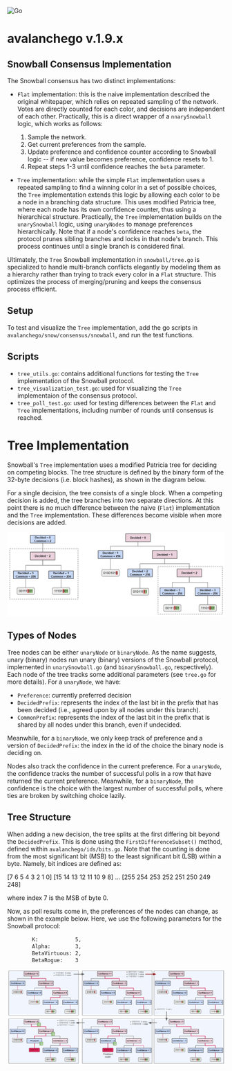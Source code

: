 ![Go](https://img.shields.io/badge/Golang-1.21.8-%2300ADD8.svg?style=flate&logo=go&logoColor=white)


# avalanchego v.1.9.x

## Snowball Consensus Implementation

The Snowball consensus has two distinct implementations:

* `Flat` implementation: this is the naive implementation described the original whitepaper, which relies on repeated sampling of the network.
Votes are directly counted for each color, and decisions are independent of each other.
Practically, this is a direct wrapper of a `nnarySnowball` logic, which works as follows:
	1. Sample the network.
	2. Get current preferences from the sample.
	3. Update preference and confidence counter according to Snowball logic -- if new value becomes preference, confidence resets to 1.
	4. Repeat steps 1-3 until confidence reaches the `beta` parameter.
 
* `Tree` implementation: while the simple `Flat` implementation uses a repeated sampling to find a winning color in a set of possible choices, the `Tree` implementation extends this logic by allowing each color to be a node in a branching data structure. 
This uses modified Patricia tree, where each node has its own confidence counter, thus using a hierarchical structure.
Practically, the `Tree` implementation builds on the `unarySnowball` logic, using `unaryNodes` to manage preferences hierarchically.
Note that if a node's confidence reaches `beta`, the protocol prunes sibling branches and locks in that node's branch.
This process continues until a single branch is considered final.


Ultimately, the `Tree` Snowball implementation in `snowball/tree.go` is specialized to handle multi-branch conflicts elegantly by modeling them as a hierarchy rather than trying to track every color in a `Flat` structure.
This optimizes the process of merging/pruning and keeps the consensus process efficient.


## Setup

To test and visualize the `Tree` implementation, add the go scripts in `avalanchego/snow/consensus/snowball`, and run the test functions.

## Scripts

* `tree_utils.go`: contains additional functions for testing the `Tree` implementation of the Snowball protocol.
* `tree_visualization_test.go`: used for visualizing the `Tree` implementaion of the consensus protocol.
* `tree_poll_test.go`: used for testing differences between the `Flat` and `Tree` implementations, including number of rounds until consensus is reached.



# Tree Implementation


Snowball's `Tree` implementation uses a modified Patricia tree for deciding on competing blocks.
The tree structure is defined by the binary form of the 32-byte decisions (i.e. block hashes), as shown in the diagram below.


For a single decision, the tree consists of a single block.
When a competing decision is added, the tree branches into two separate directions.
At this point there is no much difference between the naive (`Flat`) implementation and the `Tree` implementation.
These differences become visible when more decisions are added.

<p align="center">
  <img src="tree.jpg">
</p>


## Types of Nodes

Tree nodes can be either `unaryNode` or `binaryNode`.
As the name suggests, unary (binary) nodes run unary (binary) versions of the Snowball protocol, implemented in `unarySnowball.go` (and `binarySnowball.go`, respectively).
Each node of the tree tracks some additional parameters (see `tree.go` for more details).
For a `unaryNode`, we have:
* `Preference`: currently preferred decision
* `DecidedPrefix`: represents the index of the last bit in the prefix that has been decided (i.e., agreed upon by all nodes under this branch).
* `CommonPrefix`: represents the index of the last bit in the prefix that is shared by all nodes under this branch, even if undecided.

Meanwhile, for a `binaryNode`, we only keep track of preference and a version of `DecidedPrefix`: the index in the id of the choice the binary node is deciding on.

Nodes also track the confidence in the current preference.
For a `unaryNode`, the confidence tracks the number of successful polls in a row that have returned the current preference.
Meanwhile, for a `binaryNode`, the confidence is the choice with the largest number of successful polls, where ties are broken by switching choice lazily.


## Tree Structure

When adding a new decision, the tree splits at the first differing bit beyond the `DecidedPrefix`.
This is done using the `FirstDifferenceSubset()` method, defined within `avalanchego/ids/bits.go`.
Note that the counting is done from the most significant bit (MSB) to the least significant bit (LSB) within a byte.
Namely, bit indices are defined as:

[7 6 5 4 3 2 1 0] [15 14 13 12 11 10 9 8] ... [255 254 253 252 251 250 249 248]

where index 7 is the MSB of byte 0.

Now, as poll results come in, the preferences of the nodes can change, as shown in the example below.
Here, we use the following parameters for the Snowball protocol:

```
        K:            5,
        Alpha:        3,
        BetaVirtuous: 2,
        BetaRogue:    3
```

<p align="center">
  <img src="tree_changing.jpg">
</p>



